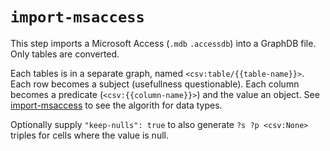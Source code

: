 # `import-msaccess`

This step imports a Microsoft Access (`.mdb` `.accessdb`) into a GraphDB file.
Only tables are converted.

Each tables is in a separate graph, named `<csv:table/{{table-name}}>`.
Each row becomes a subject (usefullness questionable).
Each column becomes a predicate (`<csv:{{column-name}}>`) and the value an object.
See [import-msaccess](src/steps/import-msaccess.ts) to see the algorith for data types.

Optionally supply `"keep-nulls": true` to also generate `?s ?p <csv:None>` triples for cells where the value is null.
